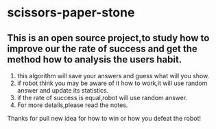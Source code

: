 # scissors-paper-stone

## This is an open source project,to study how to improve our the rate of success and get the method how to analysis the users habit.

1. this algorithm will save your answers and guess what will you show.
2. if robot think you may be aware of it how to work,it will use random answer and update its statistics.
3. if the rate of success is equal,robot will use random answer.
4. For more details,please read the notes.

Thanks for pull new idea for how to win or how you defeat the robot!
